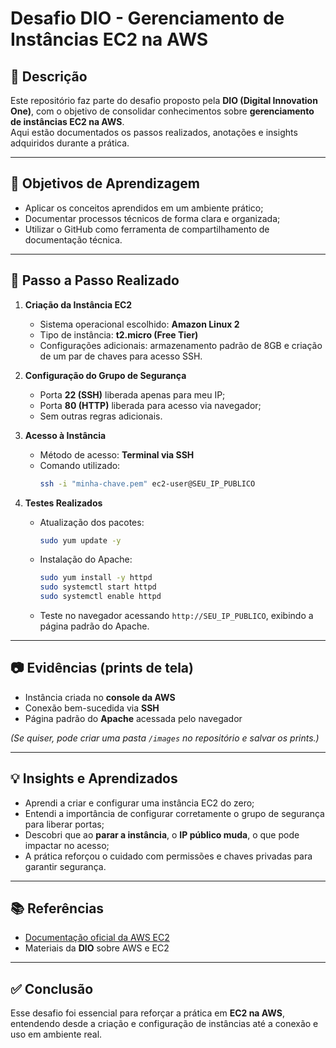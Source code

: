 # Desafio DIO - Gerenciamento de Instâncias EC2 na AWS

## 📌 Descrição
Este repositório faz parte do desafio proposto pela **DIO (Digital Innovation One)**, com o objetivo de consolidar conhecimentos sobre **gerenciamento de instâncias EC2 na AWS**.  
Aqui estão documentados os passos realizados, anotações e insights adquiridos durante a prática.

---

## 🎯 Objetivos de Aprendizagem
- Aplicar os conceitos aprendidos em um ambiente prático;
- Documentar processos técnicos de forma clara e organizada;
- Utilizar o GitHub como ferramenta de compartilhamento de documentação técnica.

---

## 🚀 Passo a Passo Realizado

1. **Criação da Instância EC2**
   - Sistema operacional escolhido: **Amazon Linux 2**
   - Tipo de instância: **t2.micro (Free Tier)**
   - Configurações adicionais: armazenamento padrão de 8GB e criação de um par de chaves para acesso SSH.

2. **Configuração do Grupo de Segurança**
   - Porta **22 (SSH)** liberada apenas para meu IP;
   - Porta **80 (HTTP)** liberada para acesso via navegador;
   - Sem outras regras adicionais.

3. **Acesso à Instância**
   - Método de acesso: **Terminal via SSH**
   - Comando utilizado:  
     ```bash
     ssh -i "minha-chave.pem" ec2-user@SEU_IP_PUBLICO
     ```

4. **Testes Realizados**
   - Atualização dos pacotes:  
     ```bash
     sudo yum update -y
     ```
   - Instalação do Apache:  
     ```bash
     sudo yum install -y httpd
     sudo systemctl start httpd
     sudo systemctl enable httpd
     ```
   - Teste no navegador acessando `http://SEU_IP_PUBLICO`, exibindo a página padrão do Apache.

---

## 📷 Evidências (prints de tela)
- Instância criada no **console da AWS**  
- Conexão bem-sucedida via **SSH**  
- Página padrão do **Apache** acessada pelo navegador  

*(Se quiser, pode criar uma pasta `/images` no repositório e salvar os prints.)*

---

## 💡 Insights e Aprendizados
- Aprendi a criar e configurar uma instância EC2 do zero;  
- Entendi a importância de configurar corretamente o grupo de segurança para liberar portas;  
- Descobri que ao **parar a instância**, o **IP público muda**, o que pode impactar no acesso;  
- A prática reforçou o cuidado com permissões e chaves privadas para garantir segurança.

---

## 📚 Referências
- [Documentação oficial da AWS EC2](https://docs.aws.amazon.com/pt_br/AWSEC2/latest/UserGuide/concepts.html)  
- Materiais da **DIO** sobre AWS e EC2  

---

## ✅ Conclusão
Esse desafio foi essencial para reforçar a prática em **EC2 na AWS**, entendendo desde a criação e configuração de instâncias até a conexão e uso em ambiente real.
